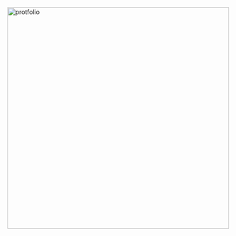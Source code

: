 <img width="500" alt="protfolio" src="https://user-images.githubusercontent.com/76824469/181019370-8c0d4b48-7d48-43d8-81a5-bcb22f770497.png">

